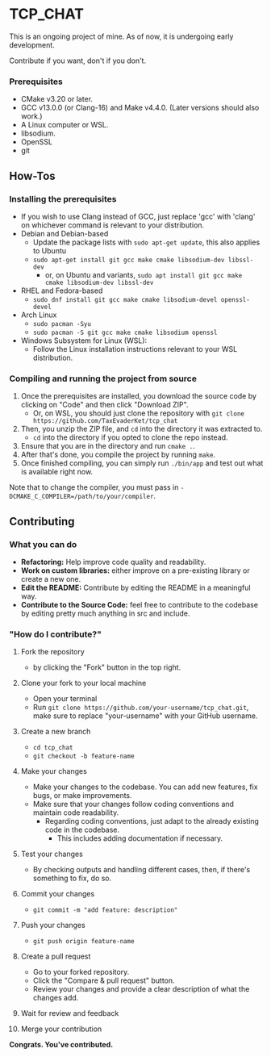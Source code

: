 # TCP_CHAT
<p>This is an ongoing project of mine. As of now, it is undergoing early development.</p>

Contribute if you want, don't if you don't.


### Prerequisites
- CMake v3.20 or later.
- GCC v13.0.0 (or Clang-16) and Make v4.4.0. (Later versions should also work.)
- A Linux computer or WSL.
- libsodium.
- OpenSSL
- git

## How-Tos

### Installing the prerequisites
- If you wish to use Clang instead of GCC, just replace 'gcc' with 'clang' on whichever command is relevant to your distribution.
- Debian and Debian-based
    - Update the package lists with `sudo apt-get update`, this also applies to Ubuntu
    - `sudo apt-get install git gcc make cmake libsodium-dev libssl-dev`
        - or, on Ubuntu and variants, `sudo apt install git gcc make cmake libsodium-dev libssl-dev`
- RHEL and Fedora-based
    - `sudo dnf install git gcc make cmake libsodium-devel openssl-devel`
- Arch Linux
    - `sudo pacman -Syu`
    - `sudo pacman -S git gcc make cmake libsodium openssl`
- Windows Subsystem for Linux (WSL):
    - Follow the Linux installation instructions relevant to your WSL distribution.

### Compiling and running the project from source
1. Once the prerequisites are installed, you download the source code by clicking on "Code" and then click "Download ZIP".
    - Or, on WSL, you should just clone the repository with `git clone https://github.com/TaxEvaderKet/tcp_chat`
3. Then, you unzip the ZIP file, and `cd` into the directory it was extracted to.
    - `cd` into the directory if you opted to clone the repo instead.
5. Ensure that you are in the directory and run `cmake .`.
6. After that's done, you compile the project by running `make`.
7. Once finished compiling, you can simply run `./bin/app` and test out what is available right now.

Note that to change the compiler, you must pass in `-DCMAKE_C_COMPILER=/path/to/your/compiler`. 

## Contributing

### What you can do

- **Refactoring:** Help improve code quality and readability.
- **Work on custom libraries:** either improve on a pre-existing library or create a new one.
- **Edit the README:** Contribute by editing the README in a meaningful way.
- **Contribute to the Source Code:** feel free to contribute to the codebase by editing pretty much anything in src and include.

### "How do I contribute?"
1. Fork the repository
    - by clicking the "Fork" button in the top right.

2. Clone your fork to your local machine
    - Open your terminal
    - Run `git clone https://github.com/your-username/tcp_chat.git`, make sure to replace "your-username" with your GitHub username.

3. Create a new branch
    - `cd tcp_chat`
    - `git checkout -b feature-name`

4. Make your changes
    - Make your changes to the codebase. You can add new features, fix bugs, or make improvements.
    - Make sure that your changes follow coding conventions and maintain code readability.
        - Regarding coding conventions, just adapt to the already existing code in the codebase.
            - This includes adding documentation if necessary.

5. Test your changes
    - By checking outputs and handling different cases, then, if there's something to fix, do so.

6. Commit your changes
    - `git commit -m "add feature: description"`

7. Push your changes
    - `git push origin feature-name`

8. Create a pull request
    - Go to your forked repository.
    - Click the "Compare & pull request" button.
    - Review your changes and provide a clear description of what the changes add.

9. Wait for review and feedback

10. Merge your contribution

**Congrats. You've contributed.**

